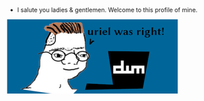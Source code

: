 - I salute you ladies & gentlemen. Welcome to this profile of mine.
<img class=titleimg src=kekw.png>
